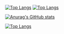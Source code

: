[![Top Langs](https://github-readme-stats.vercel.app/api/top-langs/?username=izancalderaro&size_weight=0&count_weight=1)](https://github.com/izancalderaro/github-readme-stats)
[![Top Langs](https://github-readme-stats.vercel.app/api/top-langs/?username=izancalderaro&size_weight=1&count_weight=0)](https://github.com/izancalderaro/github-readme-stats)

[![Anurag's GitHub stats](https://github-readme-stats.vercel.app/api?username=izancalderaro)](https://github.com/izancalderaro/github-readme-stats)

[![Top Langs](https://github-readme-stats.vercel.app/api/top-langs/?username=izancalderaro)](https://github.com/izancalderaro/github-readme-stats)

<!--
**izancalderaro/izancalderaro** is a ✨ _special_ ✨ repository because its `README.md` (this file) appears on your GitHub profile.

Here are some ideas to get you started:

- 🔭 I’m currently working on ...
- 🌱 I’m currently learning ...
- 👯 I’m looking to collaborate on ...
- 🤔 I’m looking for help with ...
- 💬 Ask me about ...
- 📫 How to reach me: ...
- 😄 Pronouns: ...
- ⚡ Fun fact: ...
-->
